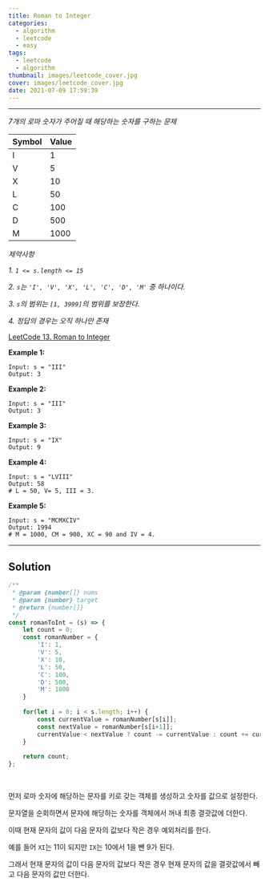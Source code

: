 ```yaml
---
title: Roman to Integer
categories:
  - algorithm
  - leetcode
  - easy
tags:
  - leetcode
  - algorithm
thumbnail: images/leetcode_cover.jpg
cover: images/leetcode_cover.jpg
date: 2021-07-09 17:59:39
---
```




---

<!--more-->

*7개의 로마 숫자가 주어질 때 해당하는 숫자를 구하는 문제*

| Symbol | Value |
| ------ | ----- |
| I      | 1     |
| V      | 5     |
| X      | 10    |
| L      | 50    |
| C      | 100   |
| D      | 500   |
| M      | 1000  |

*제약사항*

*1. <code>1 <= s.length <= 15</code>*

*2. `s`는 `'I', 'V', 'X', 'L', 'C', 'D', 'M'` 중 하나이다.* 

*3. `s`의 범위는 `[1, 3999]`의 범위를 보장한다.*

*4. 정답의 경우는 오직 하나만 존재*

[LeetCode 13. Roman to Integer](https://leetcode.com/problems/two-sum/)

**Example 1:**

```shell
Input: s = "III"
Output: 3
```

**Example 2:**

```shell
Input: s = "III"
Output: 3
```

**Example 3:**

```shell
Input: s = "IX"
Output: 9
```

**Example 4:**

```shell
Input: s = "LVIII"
Output: 58
# L = 50, V= 5, III = 3.
```

**Example 5:**

```shell
Input: s = "MCMXCIV"
Output: 1994
# M = 1000, CM = 900, XC = 90 and IV = 4.
```

---

## Solution

```javascript
/**
 * @param {number[]} nums
 * @param {number} target
 * @return {number[]}
 */
const romanToInt = (s) => {
    let count = 0;
    const romanNumber = {
        'I': 1,
        'V': 5,
        'X': 10,
        'L': 50,
        'C': 100,
        'D': 500,
        'M': 1000
    }
    
    for(let i = 0; i < s.length; i++) {
        const currentValue = romanNumber[s[i]];
        const nextValue = romanNumber[s[i+1]];
        currentValue < nextValue ? count -= currentValue : count += currentValue;
    }
    
    return count;
};
```

<br />

먼저 로마 숫자에 해당하는 문자를 키로 갖는 객체를 생성하고 숫자를 값으로 설정한다.

문자열을 순회하면서 문자에 해당하는 숫자를 객체에서 꺼내 최종 결괏값에 더한다.

이때 현재 문자의 값이 다음 문자의 값보다 작은 경우 예외처리를 한다.

예를 들어 `XI`는 11이 되지만 `IX`는 10에서 1을 뺀 9가 된다.

그래서 현재 문자의 값이 다음 문자의 값보다 작은 경우 현재 문자의 값을 결괏값에서 빼고 다음 문자의 값만 더한다.

